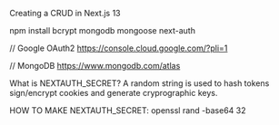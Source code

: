 Creating a CRUD in Next.js 13


npm install bcrypt mongodb mongoose next-auth

// Google OAuth2
https://console.cloud.google.com/?pli=1

// MongoDB
https://www.mongodb.com/atlas



What is NEXTAUTH_SECRET? 
A random string is used to hash tokens sign/encrypt cookies and generate cryprographic keys. 

HOW TO MAKE NEXTAUTH_SECRET: openssl rand -base64 32